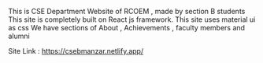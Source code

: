 This is CSE Department Website of RCOEM , made by section B students
This site is completely built on React js framework.
This site uses material ui as css
We have sections of About , Achievements , faculty members and alumni

Site Link : https://csebmanzar.netlify.app/
